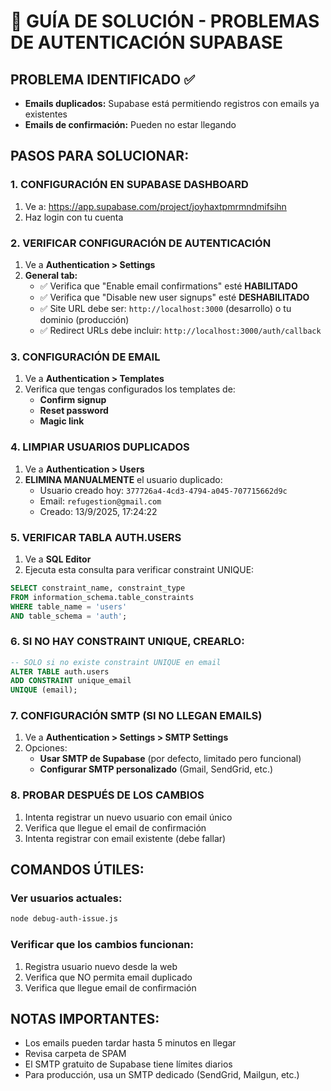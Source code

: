 # 🔧 GUÍA DE SOLUCIÓN - PROBLEMAS DE AUTENTICACIÓN SUPABASE

## PROBLEMA IDENTIFICADO ✅
- **Emails duplicados:** Supabase está permitiendo registros con emails ya existentes
- **Emails de confirmación:** Pueden no estar llegando

## PASOS PARA SOLUCIONAR:

### 1. CONFIGURACIÓN EN SUPABASE DASHBOARD
1. Ve a: https://app.supabase.com/project/joyhaxtpmrmndmifsihn
2. Haz login con tu cuenta

### 2. VERIFICAR CONFIGURACIÓN DE AUTENTICACIÓN
1. Ve a **Authentication > Settings**
2. **General tab:**
   - ✅ Verifica que "Enable email confirmations" esté **HABILITADO**
   - ✅ Verifica que "Disable new user signups" esté **DESHABILITADO**
   - ✅ Site URL debe ser: `http://localhost:3000` (desarrollo) o tu dominio (producción)
   - ✅ Redirect URLs debe incluir: `http://localhost:3000/auth/callback`

### 3. CONFIGURACIÓN DE EMAIL
1. Ve a **Authentication > Templates**
2. Verifica que tengas configurados los templates de:
   - **Confirm signup**
   - **Reset password**
   - **Magic link**

### 4. LIMPIAR USUARIOS DUPLICADOS
1. Ve a **Authentication > Users**
2. **ELIMINA MANUALMENTE** el usuario duplicado:
   - Usuario creado hoy: `377726a4-4cd3-4794-a045-707715662d9c`
   - Email: `refugestion@gmail.com`
   - Creado: 13/9/2025, 17:24:22

### 5. VERIFICAR TABLA AUTH.USERS
1. Ve a **SQL Editor**
2. Ejecuta esta consulta para verificar constraint UNIQUE:
```sql
SELECT constraint_name, constraint_type 
FROM information_schema.table_constraints 
WHERE table_name = 'users' 
AND table_schema = 'auth';
```

### 6. SI NO HAY CONSTRAINT UNIQUE, CREARLO:
```sql
-- SOLO si no existe constraint UNIQUE en email
ALTER TABLE auth.users 
ADD CONSTRAINT unique_email 
UNIQUE (email);
```

### 7. CONFIGURACIÓN SMTP (SI NO LLEGAN EMAILS)
1. Ve a **Authentication > Settings > SMTP Settings**
2. Opciones:
   - **Usar SMTP de Supabase** (por defecto, limitado pero funcional)
   - **Configurar SMTP personalizado** (Gmail, SendGrid, etc.)

### 8. PROBAR DESPUÉS DE LOS CAMBIOS
1. Intenta registrar un nuevo usuario con email único
2. Verifica que llegue el email de confirmación
3. Intenta registrar con email existente (debe fallar)

## COMANDOS ÚTILES:

### Ver usuarios actuales:
```bash
node debug-auth-issue.js
```

### Verificar que los cambios funcionan:
1. Registra usuario nuevo desde la web
2. Verifica que NO permita email duplicado
3. Verifica que llegue email de confirmación

## NOTAS IMPORTANTES:
- Los emails pueden tardar hasta 5 minutos en llegar
- Revisa carpeta de SPAM
- El SMTP gratuito de Supabase tiene límites diarios
- Para producción, usa un SMTP dedicado (SendGrid, Mailgun, etc.)